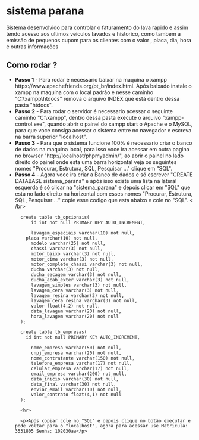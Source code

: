 # sistema parana
Sistema desenvolvido para controlar o faturamento do lava rapido e assim tendo acesso aos ultimos veiculos lavados e historico, como tambem a emissão de pequenos cupom para os clientes com o valor , placa, dia, hora e outras informações


<h2>Como rodar ?</h2>

<ul>
  <li>
      <strong>Passo 1</strong> - Para rodar é necessario baixar na maquina o xampp https://www.apachefriends.org/pt_br/index.html. Após baixado instale o xampp na maquina com o         local padrão e nesse caminho "C:\xampp\htdocs" remova o arquivo INDEX que está dentro dessa pasta "htdocs".
  </li>
  <li>
    <strong>Passo 2</strong> - Para rodar o servidor é necessario acessar o seguinte caminho "C:\xampp", dentro dessa pasta execute o arquivo "xampp-control.exe", quando abrir o     painel do xampp start o Apache e o MySQL, para que voce consiga acessar o sistema entre no navegador e escreva na barra superior "localhost".
  </li>
  <li>
    <strong>Passo 3</strong> - Para que o sistema funcione 100% é necessario criar o banco de dados na maquina local, para isso voce ira acessar em outra pagina no browser     "http://localhost/phpmyadmin/", ao abrir o painel no lado direito do painel onde esta uma barra horizontal veja os seguintes nomes "Procurar, Estrutura, SQL, Pesquisar ..." clique em "SQL".
  </li>
  <li>
    <strong>Passo 4</strong> -  Agora voce ira criar a Banco de dados e só escrever "CREATE DATABASE sistema_parana" e após isso existe uma lista na lateral esquerda é só clicar na "sistema_parana" e depois clicar em "SQL" que esta no lado direito na horizontal com esses nomes "Procurar, Estrutura, SQL, Pesquisar ..." copie esse codigo que esta abaixo e cole no "SQL".
    < /br>
      
    
      create table tb_opcionais(
          id int not null PRIMARY KEY AUTO_INCREMENT,

          lavagem_especiais varchar(10) not null,
        placa varchar(10) not null,
          modelo varchar(25) not null,
          chassi varchar(3) not null,
          motor_baixo varchar(3) not null,
          motor_cima varchar(3) not null,
          motor_completo_chassi varchar(3) not null,
          ducha varchar(3) not null,
          ducha_secagem varchar(3) not null,
          ducha_acab_exter varchar(3) not null,
          lavagem_simples varchar(3) not null,
          lavagem_cera varchar(3) not null,
          lavagem_resina varchar(3) not null,
          lavagem_cera_resina varchar(3) not null,
          valor float(4,2) not null,
          data_lavagem varchar(20) not null,
          hora_lavagem varchar(20) not null
      );

      create table tb_empresas(
        id int not null PRIMARY KEY AUTO_INCREMENT,

          nome_empresa varchar(50) not null,
          cnpj_empresa varchar(20) not null,
          nome_contratante varchar(150) not null,
          telefone_empresa varchar(17) not null,
          celular_empresa varchar(17) not null,
          email_empresa varchar(200) not null,
          data_inicio varchar(30) not null,
          data_final varchar(30) not null,
          enviar_email varchar(10) not null,
          valor_contrato float(4,1) not null
      );
      
      <hr>
      
      <p>Após copiar cole no "SQL" e depois clique no botão executar e pode voltar para o "localhost", agora para acessar use Matricula: 3531805 Senha: 102030aa</p>
  </li>
</ul>



